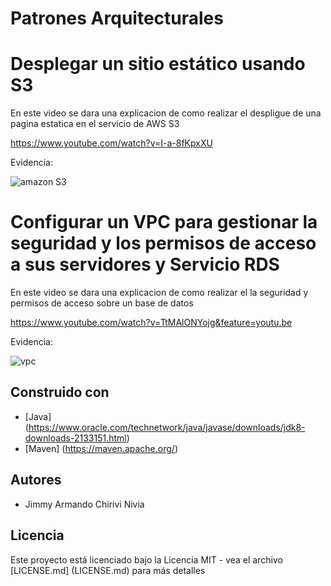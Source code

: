 # Patrones Arquitecturales

# Desplegar un sitio estático usando S3

En este video se dara una explicacion de como realizar el despligue de una pagina estatica en el servicio de AWS S3

https://www.youtube.com/watch?v=I-a-8fKpxXU


Evidencia: 

![amazon S3](https://user-images.githubusercontent.com/48265107/76792625-6f183e00-6791-11ea-9211-6d3982d67c05.JPG)


# Configurar un VPC para gestionar la seguridad y los permisos de acceso a sus servidores y Servicio RDS

En este video se dara una explicacion de como realizar el la seguridad y permisos de acceso sobre un base de datos

https://www.youtube.com/watch?v=TtMAlONYojg&feature=youtu.be

Evidencia:

![vpc](https://user-images.githubusercontent.com/48265107/76877006-c6291c00-6840-11ea-9ed3-b8e9477580a9.JPG)
 
 
## Construido con

* [Java] (https://www.oracle.com/technetwork/java/javase/downloads/jdk8-downloads-2133151.html)
* [Maven] (https://maven.apache.org/)


## Autores

* Jimmy Armando Chirivi Nivia


## Licencia

Este proyecto está licenciado bajo la Licencia MIT - vea el archivo [LICENSE.md] (LICENSE.md) para más detalles
